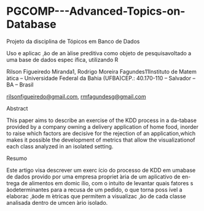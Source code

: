 # PGCOMP---Advanced-Topics-on-Database

Projeto da disciplina de Tópicos em Banco de Dados

Uso e aplicac ̧ ̃ao de an ́alise preditiva como objeto de pesquisavoltado a uma base de dados espec ́ıfica, utilizando R

Rilson Figueiredo Miranda1, Rodrigo Moreira Fagundes11Instituto de Matem ́atica – Universidade Federal da Bahia (UFBA)CEP.: 40.170-110 – Salvador – BA – Brasil

rilsonfigueiredo@gmail.com, rmfagundesg@gmail.com

Abstract

This paper aims to describe an exercise of the KDD process in a da-tabase provided by a company owning a delivery application of home food, inorder  to  raise  which  factors  are  decisive  for  the  rejection  of  an  application,which makes it possible the development of metrics that allow the visualizationof each class analyzed in an isolated setting.

Resumo

Este artigo visa descrever um exerc ́ıcio do processo de KDD em umabase de dados provido por uma empresa propriet ́aria de um aplicativo de en-trega de alimentos em domic ́ılio,  com o intuito de levantar quais fatores s ̃aodeterminantes para a recusa de um pedido, o que torna poss ́ıvel a elaborac ̧ ̃aode m ́etricas que permitem a visualizac ̧ ̃ao de cada classe analisada dentro de umcen ́ario isolado.
